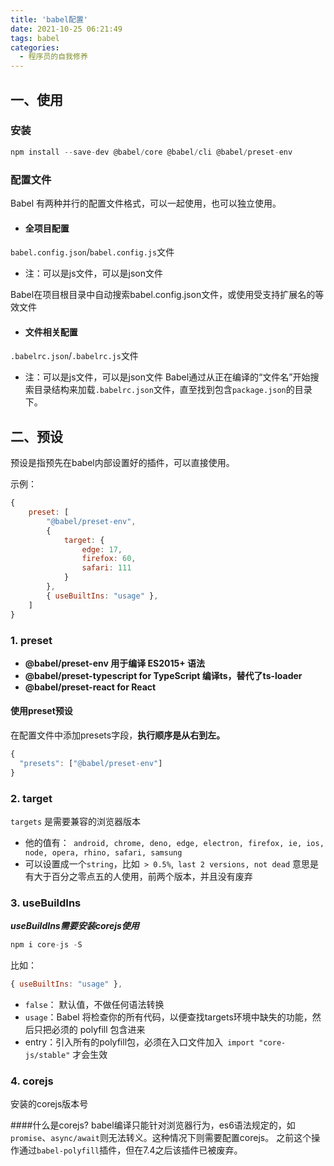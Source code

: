 ```yaml
---
title: 'babel配置'
date: 2021-10-25 06:21:49
tags: babel
categories:
  - 程序员的自我修养
---
```

  <meta name="referrer" content="no-referrer">

## 一、使用
### 安装
```javascript
npm install --save-dev @babel/core @babel/cli @babel/preset-env 
```
### 配置文件

Babel 有两种并行的配置文件格式，可以一起使用，也可以独立使用。

+ #### 全项目配置
`babel.config.json`/`babel.config.js`文件
+ 注：可以是js文件，可以是json文件

Babel在项目根目录中自动搜索babel.config.json文件，或使用受支持扩展名的等效文件
+ #### 文件相关配置
`.babelrc.json`/`.babelrc.js`文件
+ 注：可以是js文件，可以是json文件
Babel通过从正在编译的“文件名”开始搜索目录结构来加载`.babelrc.json`文件，直至找到包含`package.json`的目录下。

## 二、预设
预设是指预先在babel内部设置好的插件，可以直接使用。

示例：
```javascript
{
	preset: [
		"@babel/preset-env",
		{
			target: {
				edge: 17,
				firefox: 60,
				safari: 111
			}
		},
		{ useBuiltIns: "usage" },
	]
}
```
### 1. preset
+ **@babel/preset-env 用于编译 ES2015+ 语法**
+ **@babel/preset-typescript for TypeScript 编译ts，替代了ts-loader**
+ **@babel/preset-react for React**
#### 使用preset预设
在配置文件中添加presets字段，**执行顺序是从右到左。**
```javascript
{
  "presets": ["@babel/preset-env"]
}
```

### 2. target
`targets` 是需要兼容的浏览器版本
+ 他的值有：` android, chrome, deno, edge, electron, firefox, ie, ios, node, opera, rhino, safari, samsung`
+ 可以设置成一个`string`，比如` > 0.5%`,` last 2 versions, not dead` 意思是有大于百分之零点五的人使用，前两个版本，并且没有废弃

### 3. useBuildIns
***useBuildIns需要安装corejs使用***
```javascript
npm i core-js -S
```
比如：
```javascript
{ useBuiltIns: "usage" },
```
+ `false`： 默认值，不做任何语法转换
+ `usage`：Babel 将检查你的所有代码，以便查找targets环境中缺失的功能，然后只把必须的 polyfill 包含进来
+ entry：引入所有的polyfill包，必须在入口文件加入` import "core-js/stable"` 才会生效

### 4. corejs
安装的corejs版本号

####什么是corejs?
babel编译只能针对浏览器行为，es6语法规定的，如`promise`、`async/await`则无法转义。这种情况下则需要配置corejs。
之前这个操作通过`babel-polyfill`插件，但在7.4之后该插件已被废弃。